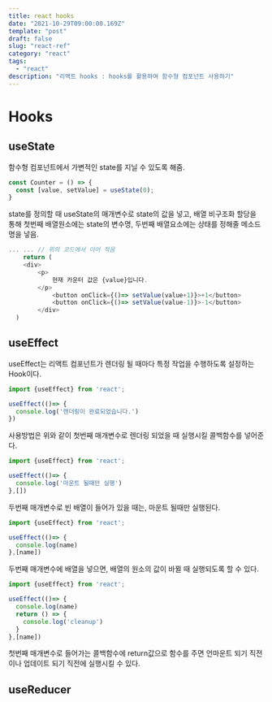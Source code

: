 ```yaml
---
title: react hooks
date: "2021-10-29T09:00:00.169Z"
template: "post"
draft: false
slug: "react-ref"
category: "react"
tags:
  - "react"
description: "리액트 hooks : hooks를 활용하여 함수형 컴포넌트 사용하기"
---
```


# Hooks

## useState

함수형 컴포넌트에서 가변적인 state를 지닐 수 있도록 해줌.

```javascript
const Counter = () => {
  const [value, setValue] = useState(0); 
}
```

state를 정의할 때 useState의 매개변수로 state의 값을 넣고, 배열 비구조화 할당을 통해 첫번째 배열원소에는 state의 변수명, 두번째 배열요소에는 상태를 정해줄 메소드 명을 넣음.

```javascript
... ... // 위의 코드에서 이어 적음
	return (
  	<div>
    	<p>
    		현재 카운터 값은 {value}입니다.
  		</p>
			<button onClick={()=> setValue(value+1)}>+1</button>
			<button onClick={()=> setValue(value-1)}>-1</button>
		</div>
  )
```



## useEffect

useEffect는 리액트 컴포넌트가 렌더링 될 때마다 특정 작업을 수행하도록 설정하는 Hook이다.

```javascript
import {useEffect} from 'react';

useEffect(()=> {
  console.log('렌더링이 완료되었습니다.')
})
```

사용방법은 위와 같이 첫번째 매개변수로 렌더링 되었을 때 실행시킬 콜백함수를 넣어준다.

```javascript
import {useEffect} from 'react';

useEffect(()=> {
  console.log('마운트 될때만 실행')
},[])
```

두번째 매개변수로 빈 배열이 들어가 있을 때는, 마운트 될때만 실행된다.

```javascript
import {useEffect} from 'react';

useEffect(()=> {
  console.log(name)
},[name])
```

두번째 매개변수에 배열을 넣으면, 배열의 원소의 값이 바뀔 때 실행되도록 할 수 있다.

```javascript
import {useEffect} from 'react';

useEffect(()=> {
  console.log(name)
  return () => {
    console.log('cleanup')
  }
},[name])
```

첫번째 매개변수로 들어가는 콜백함수에 return값으로 함수를 주면 언마운트 되기 직전이나 업데이트 되기 직전에 실행시킬 수 있다.



## useReducer


